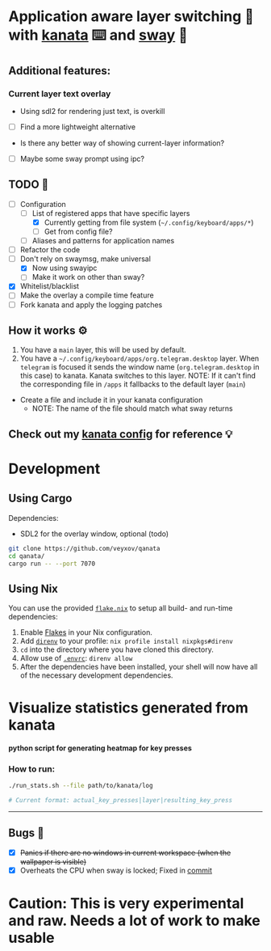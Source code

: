 # Application aware layer switching 🔁 with [kanata](https://github.com/jtroo/kanata/) ⌨️ and [sway](https://github.com/swaywm/sway) 💨

## Additional features:
### Current layer text overlay
- Using sdl2 for rendering just text, is overkill
- [ ] Find a more lightweight alternative
- Is there any better way of showing current-layer information? 
- [ ] Maybe some sway prompt using ipc?

## TODO 📔
- [ ] Configuration
    - [ ] List of registered apps that have specific layers
        - [x] Currently getting from file system (`~/.config/keyboard/apps/*`)
        - [ ] Get from config file?
    - [ ] Aliases and patterns for application names

- [ ] Refactor the code
- [ ] Don't rely on swaymsg, make universal
    - [x] Now using swayipc
    - [ ] Make it work on other than sway?
- [x] Whitelist/blacklist
- [ ] Make the overlay a compile time feature
- [ ] Fork kanata and apply the logging patches

## How it works ⚙️
1. You have a `main` layer, this will be used by default.
2. You have a `~/.config/keyboard/apps/org.telegram.desktop` layer.
    When `telegram` is focused it sends the window name (`org.telegram.desktop` in this case) to kanata.
    Kanata switches to this layer.
NOTE: If it can't find the corresponding file in `/apps` it fallbacks to the default layer (`main`)

- Create a file and include it in your kanata configuration
    - NOTE: The name of the file should match what sway returns

## Check out my [kanata config](https://github.com/veyxov/dots/tree/main/keyboard/.config/keyboard) for reference 💡

# Development
## Using Cargo
Dependencies:
- SDL2 for the overlay window, optional (todo)

```sh
git clone https://github.com/veyxov/qanata
cd qanata/
cargo run -- --port 7070
```

## Using Nix
You can use the provided [`flake.nix`](./flake.nix) to setup all build- and run-time dependencies:

1. Enable [Flakes](https://wiki.nixos.org/wiki/Flakes) in your Nix configuration.
1. Add [`direnv`](https://direnv.net/) to your profile:
   `nix profile install nixpkgs#direnv`
1. `cd` into the directory where you have cloned this directory.
1. Allow use of [`.envrc`](./.envrc): `direnv allow`
1. After the dependencies have been installed, your shell will now have all of the necessary development dependencies.

# Visualize statistics generated from kanata
#### python script for generating heatmap for key presses
### How to run:
```sh
./run_stats.sh --file path/to/kanata/log

# Current format: actual_key_presses|layer|resulting_key_press
```
---

## Bugs 🐞
- [x] ~~Panics if there are no windows in current workspace (when the wallpaper is visible)~~
- [x] Overheats the CPU when sway is locked; Fixed in [commit](https://github.com/veyxov/qanata/commit/e8ae9d1e51606bab5a3d8a57bb97eab2cb01de1b)

# Caution: This is very experimental and raw. Needs a lot of work to make usable
